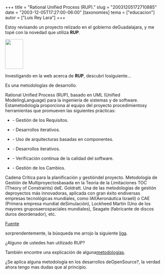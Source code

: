 +++
title = "Rational Unified Process (RUP)."
slug = "20031205172710885"
date = "2003-12-05T17:27:00-06:00"
[taxonomies]
tema = ["educacion"]
autor = ["Luis Rey Lara"]
+++

Estoy revisando un proyecto relizado en el gobierno deGuadalajara, y me
topé con la novedad que utiliza **RUP**.

<img src="http://glib.org.mx/images/articles/20031205172710885_1.jpg"
width="58" height="96" />

Investigando en la web acerca de **RUP**, descubrí losiguiente...

<!-- more -->
Es una metodologías de desarrollo.



Rational Unified Process (RUP), basado en UML (Unified ModelingLanguage)
para la ingeniería de sistemas y de software. Estametodología
proporciona al equipo del proyecto procedimientosy herramientas que
promueven las siguientes prácticas:

-   \- Gestión de los Requisitos.

-   \- Desarrollos iterativos.

-   \- Uso de arquitecturas basadas en componentes.

-   \- Desarrollos iterativos.

-   \- Verificación continua de la calidad del software.

-   \- Gestión de los Cambios.

Cadena Crítica para la planificación y gestióndel proyecto. Metodología
de Gestión de Multiproyectosbasada en la Teoria de la Limitaciones TOC
(Theory of Constraints) deE. Goldratt. Una de las metodologías de
gestión deproyectos más innovadoras, aplicada con gran éxito endiversas
empresas tecnológicas mundiales, como IAI(Aeronáutica Israelí) o CAE
(Primera empresa mundial deSimulación), Lockheed Martin (Uno de los
mayores gruposaerospaciales mundiales), Seagate (fabricante de discos
duros deordenador), etc.

[Fuente](http://www.nexteleng.es/folletos/soluciones.asp)

sorprendentemente, la búsqueda me arrojo la siguiente
[liga](http://glib.org.mx/article.php?story=20021030222953984#comments).

¿Alguno de ustedes han utilizado RUP?

También encontre una explicación de
alguna[metodologías](http://www.programacion.com/tutorial/nuevametodologia/5/).

¿Se aplica alguna metodología en los desarrollos deOpenSource?, la
verdad ahora tengo mas dudas que al principio.
